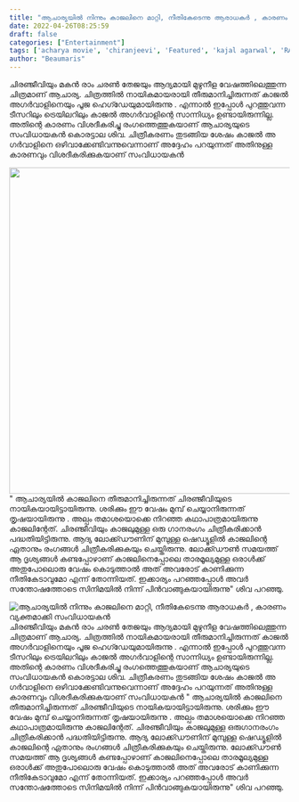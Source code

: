 ```yaml
---
title: "ആചാര്യയിൽ നിന്നും കാജലിനെ മാറ്റി, നീതികേടെന്നു ആരാധകർ , കാരണം വ്യക്തമാക്കി സംവിധായകൻ"
date: 2022-04-26T08:25:59
draft: false
categories: ["Entertainment"]
tags: ['acharya movie', 'chiranjeevi', 'Featured', 'kajal agarwal', 'RAMCHARAN']
author: "Beaumaris"
---
```


ചിരഞ്ജീവിയും മകൻ രാം ചരൺ തേജയും ആദ്യമായി മുഴുനീള വേഷത്തിലെത്തുന്ന ചിത്രമാണ് ആചാര്യ. ചിത്രത്തിൽ നായികമായരായി തീരുമാനിച്ചിരുന്നത് കാജൽ അ​ഗർവാളിനെയും പൂജ ഹെ​ഗ്ഡേയുമായിരുന്നു . എന്നാൽ ഇപ്പോൾ പുറത്തുവന്ന ടീസറിലും ട്രെയിലറിലും കാജൽ അ​ഗർവാളിന്റെ സാന്നിധ്യം ഉണ്ടായിരുന്നില്ല. അതിന്റെ കാരണം വിശദീകരിച്ചു രംഗത്തെത്തുകയാണ് ആചാര്യയുടെ സംവിധായകൻ കൊരട്ടാല ശിവ. ചിത്രീകരണം തുടങ്ങിയ ശേഷം കാജൽ അ​ഗർവാളിനെ ഒഴിവാക്കേണ്ടിവന്നുവെന്നാണ് അദ്ദേഹം പറയുന്നത് അതിനുള്ള കാരണവും വിശദീകരിക്കുകയാണ് സംവിധായകൻ

<img class="wp-image-331212 aligncenter" src="https://cdn.boolokam.com/articles/2022/04/wfwfff-1.jpg" alt="" width="781" height="586" />" ആചാര്യയിൽ കാജലിനെ തീരുമാനിച്ചിരുന്നത് ചിരഞ്ജീവിയുടെ നായികയായിട്ടായിരുന്നു. ശരിക്കും ഈ വേഷം മുമ്പ് ചെയ്യാനിരുന്നത് തൃഷയായിരുന്നു . അല്പം തമാശയൊക്കെ നിറഞ്ഞ കഥാപാത്രമായിരുന്നു കാജലിന്റേത്. ചിരഞ്ജീവിയും കാജലുമുള്ള ഒരു ​ഗാനരം​ഗം ചിത്രീകരിക്കാൻ പദ്ധതിയിട്ടിരുന്നു. ആദ്യ ലോക്ക്ഡൗണിന് മുമ്പുള്ള ഷെഡ്യൂളിൽ കാജലിന്റെ ഏതാനും രം​ഗങ്ങൾ ചിത്രീകരിക്കുകയും ചെയ്തിരുന്നു. ലോക്ക്ഡൗൺ സമയത്ത് ആ ദൃശ്യങ്ങൾ കണ്ടപ്പോഴാണ് കാജലിനെപ്പോലെ താരമൂല്യമുള്ള ഒരാൾക്ക് അതുപോലൊരു വേഷം കൊടുത്താൽ അത് അവരോട് കാണിക്കുന്ന നീതികേടാവുമോ എന്ന് തോന്നിയത്. ഇക്കാര്യം പറഞ്ഞപ്പോൾ അവർ സന്തോഷത്തോടെ സിനിമയിൽ നിന്ന് പിൻവാങ്ങുകയായിരുന്നു" ശിവ പറഞ്ഞു.


![ആചാര്യയിൽ നിന്നും കാജലിനെ മാറ്റി, നീതികേടെന്നു ആരാധകർ , കാരണം വ്യക്തമാക്കി സംവിധായകൻ](https://cdn.boolokam.com/articles/2022/04/wfwfff-1.jpg)ചിരഞ്ജീവിയും മകൻ രാം ചരൺ തേജയും ആദ്യമായി മുഴുനീള വേഷത്തിലെത്തുന്ന ചിത്രമാണ് ആചാര്യ. ചിത്രത്തിൽ നായികമായരായി തീരുമാനിച്ചിരുന്നത് കാജൽ അ​ഗർവാളിനെയും പൂജ ഹെ​ഗ്ഡേയുമായിരുന്നു . എന്നാൽ ഇപ്പോൾ പുറത്തുവന്ന ടീസറിലും ട്രെയിലറിലും കാജൽ അ​ഗർവാളിന്റെ സാന്നിധ്യം ഉണ്ടായിരുന്നില്ല. അതിന്റെ കാരണം വിശദീകരിച്ചു രംഗത്തെത്തുകയാണ് ആചാര്യയുടെ സംവിധായകൻ കൊരട്ടാല ശിവ. ചിത്രീകരണം തുടങ്ങിയ ശേഷം കാജൽ അ​ഗർവാളിനെ ഒഴിവാക്കേണ്ടിവന്നുവെന്നാണ് അദ്ദേഹം പറയുന്നത് അതിനുള്ള കാരണവും വിശദീകരിക്കുകയാണ് സംവിധായകൻ " ആചാര്യയിൽ കാജലിനെ തീരുമാനിച്ചിരുന്നത് ചിരഞ്ജീവിയുടെ നായികയായിട്ടായിരുന്നു. ശരിക്കും ഈ വേഷം മുമ്പ് ചെയ്യാനിരുന്നത് തൃഷയായിരുന്നു . അല്പം തമാശയൊക്കെ നിറഞ്ഞ കഥാപാത്രമായിരുന്നു കാജലിന്റേത്. ചിരഞ്ജീവിയും കാജലുമുള്ള ഒരു ​ഗാനരം​ഗം ചിത്രീകരിക്കാൻ പദ്ധതിയിട്ടിരുന്നു. ആദ്യ ലോക്ക്ഡൗണിന് മുമ്പുള്ള ഷെഡ്യൂളിൽ കാജലിന്റെ ഏതാനും രം​ഗങ്ങൾ ചിത്രീകരിക്കുകയും ചെയ്തിരുന്നു. ലോക്ക്ഡൗൺ സമയത്ത് ആ ദൃശ്യങ്ങൾ കണ്ടപ്പോഴാണ് കാജലിനെപ്പോലെ താരമൂല്യമുള്ള ഒരാൾക്ക് അതുപോലൊരു വേഷം കൊടുത്താൽ അത് അവരോട് കാണിക്കുന്ന നീതികേടാവുമോ എന്ന് തോന്നിയത്. ഇക്കാര്യം പറഞ്ഞപ്പോൾ അവർ സന്തോഷത്തോടെ സിനിമയിൽ നിന്ന് പിൻവാങ്ങുകയായിരുന്നു" ശിവ പറഞ്ഞു.
